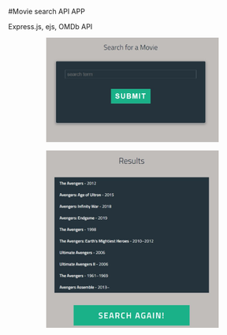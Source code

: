 #Movie search API APP

Express.js, ejs, OMDb API


<p align="center">
  <img src="public/demo2.JPG" width="350" title="demo" atl="demo">
</p>

<p align="center">
  <img src="public/demo.JPG" width="350" title="demo" atl="demo">
</p>


